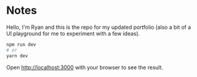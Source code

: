# Notes

Hello, I'm Ryan and this is the repo for my updated portfolio (also a bit of a UI playground for me to experiment with a few ideas).

```bash
npm run dev
# or
yarn dev
```

Open [http://localhost:3000](http://localhost:3000) with your browser to see the result.